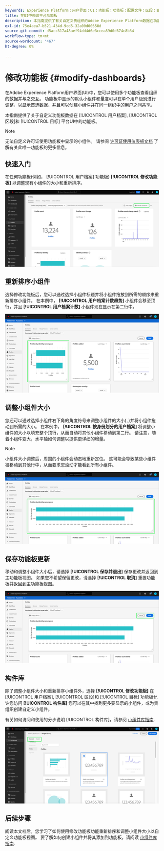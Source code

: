 ```yaml
---
keywords: Experience Platform；用户界面；UI；功能板；功能板；配置文件；区段；目标；许可证使用
title: 在UI中修改平台功能板
description: 本指南提供了有关自定义贵组织的Adobe Experience Platform数据在功能板中显示方式的分步说明。
exl-id: 75e4aea7-b521-434d-9cd5-32a00d00550d
source-git-commit: d5acc317a48aef94dd4d6e3ccea89d0d674c8b34
workflow-type: tm+mt
source-wordcount: '467'
ht-degree: 0%

---
```


# 修改功能板 {#modify-dashboards}

在Adobe Experience Platform用户界面(UI)中，您可以使用多个功能板查看组织的数据并与之交互。 功能板中显示的默认小组件和量度可以在单个用户级别进行调整，以显示首选数据，并且可以创建小组件并在同一组织中的用户之间共享。

本指南提供了关于自定义功能板数据在 [!UICONTROL 用户档案], [!UICONTROL 区段]和 [!UICONTROL 目标] 平台UI中的功能板。

>[!NOTE]
>
>无法自定义许可证使用功能板中显示的小组件。 请参阅 [许可证使用仪表板文档](../guides/license-usage.md) 了解有关此唯一功能板的更多信息。

## 快速入门

在任何功能板(例如， [!UICONTROL 用户档案] 功能板) **[!UICONTROL 修改功能板]** 以调整现有小组件的大小和重新排序。

![](../images/customization/modify-dashboard.png)

## 重新排序小组件

选择修改功能板后，您可以通过选择小组件标题并将小组件拖放到所需的顺序来重新排序小组件。 在本例中， **[!UICONTROL 用户档案计数趋势]** 小组件会移至顶行，并且 **[!UICONTROL 用户档案计数]** 小组件现在显示在第二行中。

![](../images/customization/move-widget.png)

## 调整小组件大小

您还可以通过选择小组件右下角的角度符号来调整小组件的大小(`⌟`)并将小组件拖动到所需的大小。 在本例中， **[!UICONTROL 按身份划分的用户档案]** 将调整小组件的大小以填充整个顶行，从而自动将其他小组件移动到第二行。 请注意，随着小组件变大，水平轴如何调整以提供更详细的增量。

>[!NOTE]
>
>小组件大小调整后，周围的小组件会动态地重新定位。 这可能会导致某些小组件被移动到其他行中，从而要求您滚动才能看到所有小组件。

![](../images/customization/resize-widget.png)

## 保存功能板更新

移动和调整小组件大小后，请选择 **[!UICONTROL 保存并退出]** 保存更改并返回到主功能板视图。 如果您不希望保留更改，请选择 **[!UICONTROL 取消]** 重置功能板并返回到主功能板视图。

![](../images/customization/save-changes.png)

## 构件库

除了调整小组件大小和重新排序小组件外，选择 **[!UICONTROL 修改功能板]** 在 [!UICONTROL 用户档案], [!UICONTROL 区段]和 [!UICONTROL 目标] 功能板允许您访问 **[!UICONTROL 构件库]** 您可以在其中找到更多要显示的小组件，或为贵组织创建自定义小组件。

有关如何访问和使用的分步说明 [!UICONTROL 构件库]，请参阅 [小组件库指南](widget-library.md).

![](../images/customization/widget-library.png)

## 后续步骤

阅读本文档后，您学习了如何使用修改功能板功能重新排序和调整小组件大小以自定义功能板视图。 要了解如何创建小组件并将其添加到功能板，请阅读 [小组件库指南](widget-library.md).
